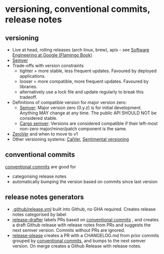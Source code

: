 # versioning, conventional commits, release notes

## versioning

- Live at head, rolling releases (arch linux, brew), apis - see [Software Engineering at Google (Flamingo Book)](https://abseil.io/resources/swe-book/html/ch21.html#live_at_head)
- [Semver](https://semver.org/)
- Trade-offs with version constraints
  - tighter = more stable, less frequent updates. Favoured by deployed applications.
  - looser = more compatible, more frequent updates. Favoured by libraries.
  - alternatively use a lock file and update regularly to break this tradeoff.
- Definitions of compatible version for major version zero:
  - [Semver](https://semver.org/#spec-item-4): Major version zero (0.y.z) is for initial development. Anything MAY change at any time. The public API SHOULD NOT be considered stable.
  - [Cargo semver](https://doc.rust-lang.org/cargo/reference/resolver.html#semver-compatibility): Versions are considered compatible if their left-most non-zero major/minor/patch component is the same.
- [ZeroVer](https://0ver.org/) and when to move to v1
- Other versioning systems: [CalVer](https://calver.org/), [Sentimental versioning](https://github.com/dominictarr/sentimental-versioning)

## conventional commits

[conventional commits](https://www.conventionalcommits.org/en/v1.0.0/) are good for

- categorising release notes
- automatically bumping the version based on commits since last version

## release notes generators

- [.github/release.yml](https://docs.github.com/en/repositories/releasing-projects-on-github/automatically-generated-release-notes) built into Github, no GHA required. Creates release notes categorised by label
- [release-drafter](https://github.com/release-drafter/release-drafter) labels PRs based on [conventional commits](https://www.conventionalcommits.org/en/v1.0.0/) , and creates a draft Github release with release notes from PRs and suggests the next semver version. Commits without PRs are ignored.
- [release-please](https://github.com/googleapis/release-please) creates a PR with a CHANGELOG.md from prior commits grouped by [conventional commits](https://www.conventionalcommits.org/en/v1.0.0/), and bumps to the next semver version. On merge creates a Github Release with release notes.

